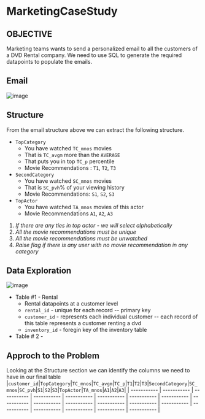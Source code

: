 # MarketingCaseStudy

## OBJECTIVE

Marketing teams wants to send a personalized email to all the customers of a DVD Rental company. We need to use SQL to generate the required datapoints to populate the emails.

## Email

![image](https://user-images.githubusercontent.com/92747557/142675368-80fd6045-7095-4cc2-a9f2-373512464070.png)

## Structure

From the email structure above we can extract the following structure.

- `TopCategory`
  - You have watched `TC_mnos` movies
  - That is `TC_avgm` more than the `AVERAGE`
  - That puts you in top `TC_p` percentile
  - Movie Recommendations : `T1`, `T2`, `T3`
- `SecondCategory`
  - You have watched `SC_mnos` movies
  - That is `SC_pvh`% of your viewing history
  - Movie Recommendations: `S1`, `S2`, `S3`
- `TopActor`
  - You have watched `TA_mnos` movies of this actor
  - Movie Recommendations `A1`, `A2`, `A3`

1. _If there are any ties in top actor - we will select alphabetically_
2. _All the movie recommendations must be unique_
3. _All the movie recommendations must be unwatched_
4. _Raise flag if there is any user with no movie recommendation in any category_

## Data Exploration

![image](https://user-images.githubusercontent.com/92747557/142676603-d99f0bec-dd67-4320-9978-72a32544cd39.png)

- Table #1 - Rental
  - Rental datapoints at a customer level
  - `rental_id` - unique for each record -- primary key
  - `customer_id` - represents each individual customer -- each record of this table represents a customer renting a dvd
  - `inventory_id` - foregin key of the inventory table
- Table # 2 - 

## Approch to the Problem

Looking at the Structure section we can identify the columns we need to have in our final table
|`customer_id`|`TopCategory`|`TC_mnos`|`TC_avgm`|`TC_p`|`T1`|`T2`|`T3`|`SecondCategory`|`SC_mnos`|`SC_pvh`|`S1`|`S2`|`S3`|`TopActor`|`TA_mnos`|`A1`|`A2`|`A3`|
| ----------- | ----------- | ----------- | ----------- | ----------- | ----------- | ----------- | ----------- | ----------- | ----------- | ----------- | ----------- | ----------- | ----------- | ----------- | ----------- | ----------- | ----------- | ----------- |